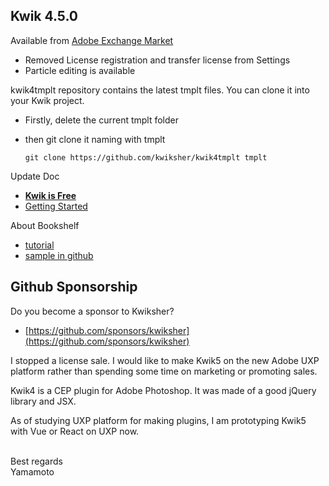 ## Kwik 4.5.0

Available from [Adobe Exchange Market](https://exchange.adobe.com/creativecloud.details.100661.kwik-4.html)

- Removed License registration and transfer license from Settings
- Particle editing is available

kwik4tmplt repository contains the latest tmplt files. You can clone it into your Kwik project.

- Firstly, delete the current tmplt folder
- then git clone it naming with tmplt

    ```
    git clone https://github.com/kwiksher/kwik4tmplt tmplt
    ```

Update Doc
-  **[Kwik is Free](https://kwiksher.com/doc/tools/kwik/)**
- [Getting Started](https://kwiksher.com/doc/getting_startted/)

About Bookshelf

- [tutorial](https://kwiksher.com/doc/kwik_tutorial/bookshelf/embedded/)
- [sample in github](https://github.com/kwiksher/Bookshelf)



## Github Sponsorship

Do you become a sponsor to Kwiksher?

- [https://github.com/sponsors/kwiksher](https://github.com/sponsors/kwiksher)

I stopped a license sale. I would like to make Kwik5 on the new Adobe UXP platform rather than spending some time on marketing or promoting sales.

Kwik4 is a CEP plugin for Adobe Photoshop. It was made of a good jQuery library and JSX.

As of studying UXP platform for making plugins, I am prototyping Kwik5 with Vue or React on UXP now.

<br>
Best regards <br>
Yamamoto